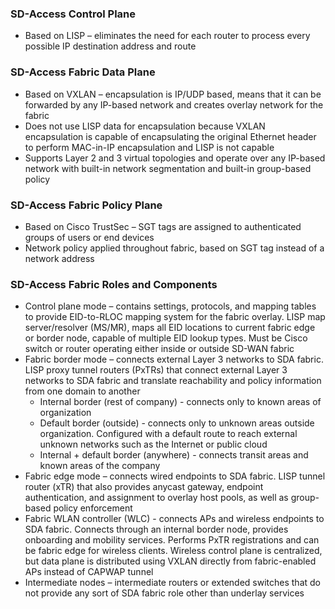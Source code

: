 ### SD-Access Control Plane  
* Based on LISP – eliminates the need for each router to process every possible IP destination address and route  


### SD-Access Fabric Data Plane  
* Based on VXLAN – encapsulation is IP/UDP based, means that it can be forwarded by any IP-based network and creates overlay network for the fabric  
* Does not use LISP data for encapsulation because VXLAN encapsulation is capable of encapsulating the original Ethernet header to perform MAC-in-IP encapsulation and LISP is not capable  
* Supports Layer 2 and 3 virtual topologies and operate over any IP-based network with built-in network segmentation and built-in group-based policy  


### SD-Access Fabric Policy Plane  
* Based on Cisco TrustSec – SGT tags are assigned to authenticated groups of users or end devices  
* Network policy applied throughout fabric, based on SGT tag instead of a network address  


### SD-Access Fabric Roles and Components  
* Control plane mode – contains settings, protocols, and mapping tables to provide EID-to-RLOC mapping system for the fabric overlay. LISP map server/resolver (MS/MR), maps all EID locations to current fabric edge or border node, capable of multiple EID lookup types. Must be Cisco switch or router operating either inside or outside SD-WAN fabric  
* Fabric border mode – connects external Layer 3 networks to SDA fabric. LISP proxy tunnel routers (PxTRs) that connect external Layer 3 networks to SDA fabric and translate reachability and policy information from one domain to another  
  * Internal border (rest of company) - connects only to known areas of organization  
  * Default border (outside) - connects only to unknown areas outside organization. Configured with a default route to reach external unknown networks such as the Internet or public cloud  
  * Internal + default border (anywhere) - connects transit areas and known areas of the company  
* Fabric edge mode – connects wired endpoints to SDA fabric. LISP tunnel router (xTR) that also provides anycast gateway, endpoint authentication, and assignment to overlay host pools, as well as group-based policy enforcement  
* Fabric WLAN controller (WLC) - connects APs and wireless endpoints to SDA fabric. Connects through an internal border node, provides onboarding and mobility services. Performs PxTR registrations and can be fabric edge for wireless clients. Wireless control plane is centralized, but data plane is distributed using VXLAN directly from fabric-enabled APs instead of CAPWAP tunnel  
* Intermediate nodes – intermediate routers or extended switches that do not provide any sort of SDA fabric role other than underlay services

